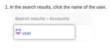 1. In the search results, click the name of the user.
![Site admin settings search options](/assets/images/enterprise/site-admin-settings/click-user.png)
